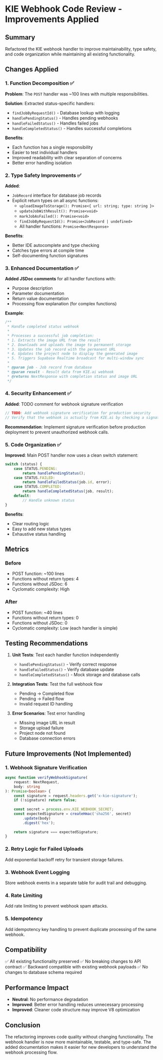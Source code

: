# KIE Webhook Code Review - Improvements Applied

## Summary
Refactored the KIE webhook handler to improve maintainability, type safety, and code organization while maintaining all existing functionality.

## Changes Applied

### 1. **Function Decomposition** ✅
**Problem**: The `POST` handler was ~100 lines with multiple responsibilities.

**Solution**: Extracted status-specific handlers:
- `findJobByRequestId()` - Database lookup with logging
- `handlePendingStatus()` - Handles pending webhooks
- `handleFailedStatus()` - Handles failed jobs
- `handleCompletedStatus()` - Handles successful completions

**Benefits**:
- Each function has a single responsibility
- Easier to test individual handlers
- Improved readability with clear separation of concerns
- Better error handling isolation

### 2. **Type Safety Improvements** ✅
**Added**:
- `JobRecord` interface for database job records
- Explicit return types on all async functions:
  - `uploadImageToStorage(): Promise<{ url: string; type: string }>`
  - `updateJobWithResult(): Promise<void>`
  - `markJobAsFailed(): Promise<void>`
  - `findJobByRequestId(): Promise<JobRecord | undefined>`
  - All handler functions: `Promise<NextResponse>`

**Benefits**:
- Better IDE autocomplete and type checking
- Catches type errors at compile time
- Self-documenting function signatures

### 3. **Enhanced Documentation** ✅
**Added JSDoc comments** for all handler functions with:
- Purpose description
- Parameter documentation
- Return value documentation
- Processing flow explanation (for complex functions)

**Example**:
```typescript
/**
 * Handle completed status webhook
 * 
 * Processes a successful job completion:
 * 1. Extracts the image URL from the result
 * 2. Downloads and uploads the image to permanent storage
 * 3. Updates the job record with the permanent URL
 * 4. Updates the project node to display the generated image
 * 5. Triggers Supabase Realtime broadcast for multi-window sync
 * 
 * @param job - Job record from database
 * @param result - Result data from KIE.ai webhook
 * @returns NextResponse with completion status and image URL
 */
```

### 4. **Security Enhancement** ✅
**Added**: TODO comment for webhook signature verification

```typescript
// TODO: Add webhook signature verification for production security
// Verify that the webhook is actually from KIE.ai by checking a signature header
```

**Recommendation**: Implement signature verification before production deployment to prevent unauthorized webhook calls.

### 5. **Code Organization** ✅
**Improved**: Main POST handler now uses a clean switch statement:

```typescript
switch (status) {
    case STATUS.PENDING:
        return handlePendingStatus();
    case STATUS.FAILED:
        return handleFailedStatus(job.id, error);
    case STATUS.COMPLETED:
        return handleCompletedStatus(job, result);
    default:
        // Handle unknown status
}
```

**Benefits**:
- Clear routing logic
- Easy to add new status types
- Exhaustive status handling

## Metrics

### Before
- POST function: ~100 lines
- Functions without return types: 4
- Functions without JSDoc: 6
- Cyclomatic complexity: High

### After
- POST function: ~40 lines
- Functions without return types: 0
- Functions without JSDoc: 0
- Cyclomatic complexity: Low (each handler is simple)

## Testing Recommendations

1. **Unit Tests**: Test each handler function independently
   - `handlePendingStatus()` - Verify correct response
   - `handleFailedStatus()` - Verify database update
   - `handleCompletedStatus()` - Mock storage and database calls

2. **Integration Tests**: Test the full webhook flow
   - Pending → Completed flow
   - Pending → Failed flow
   - Invalid request ID handling

3. **Error Scenarios**: Test error handling
   - Missing image URL in result
   - Storage upload failure
   - Project node not found
   - Database connection errors

## Future Improvements (Not Implemented)

### 1. Webhook Signature Verification
```typescript
async function verifyWebhookSignature(
    request: NextRequest,
    body: string
): Promise<boolean> {
    const signature = request.headers.get('x-kie-signature');
    if (!signature) return false;
    
    const secret = process.env.KIE_WEBHOOK_SECRET;
    const expectedSignature = createHmac('sha256', secret)
        .update(body)
        .digest('hex');
    
    return signature === expectedSignature;
}
```

### 2. Retry Logic for Failed Uploads
Add exponential backoff retry for transient storage failures.

### 3. Webhook Event Logging
Store webhook events in a separate table for audit trail and debugging.

### 4. Rate Limiting
Add rate limiting to prevent webhook spam attacks.

### 5. Idempotency
Add idempotency key handling to prevent duplicate processing of the same webhook.

## Compatibility

✅ All existing functionality preserved
✅ No breaking changes to API contract
✅ Backward compatible with existing webhook payloads
✅ No changes to database schema required

## Performance Impact

- **Neutral**: No performance degradation
- **Improved**: Better error handling reduces unnecessary processing
- **Improved**: Cleaner code structure may improve V8 optimization

## Conclusion

The refactoring improves code quality without changing functionality. The webhook handler is now more maintainable, testable, and type-safe. The added documentation makes it easier for new developers to understand the webhook processing flow.

